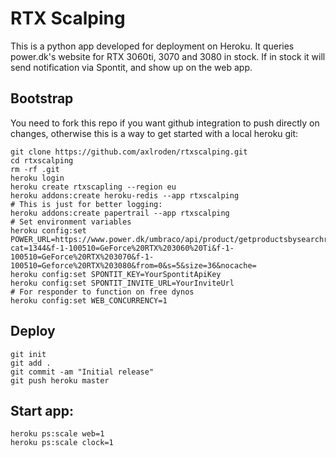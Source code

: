 # RTX Scalping

This is a python app developed for deployment on Heroku.
It queries power.dk's website for RTX 3060ti, 3070 and 3080 in stock.
If in stock it will send notification via Spontit, and show up on the web app.

## Bootstrap
You need to fork this repo if you want github integration to push directly on changes, otherwise this is a way to get started with a local heroku git:

    git clone https://github.com/axlroden/rtxscalping.git
    cd rtxscalping
    rm -rf .git
    heroku login
    heroku create rtxscapling --region eu
    heroku addons:create heroku-redis --app rtxscalping
    # This is just for better logging:
    heroku addons:create papertrail --app rtxscalping
    # Set environment variables
    heroku config:set POWER_URL=https://www.power.dk/umbraco/api/product/getproductsbysearchrequest?cat=1344&f-1-100510=GeForce%20RTX%203060%20Ti&f-1-100510=GeForce%20RTX%203070&f-1-100510=Geforce%20RTX%203080&from=0&s=5&size=36&nocache=
    heroku config:set SPONTIT_KEY=YourSpontitApiKey
    heroku config:set SPONTIT_INVITE_URL=YourInviteUrl
    # For responder to function on free dynos
    heroku config:set WEB_CONCURRENCY=1

## Deploy
    git init
    git add .
    git commit -am "Initial release"
    git push heroku master

## Start app:
    heroku ps:scale web=1
    heroku ps:scale clock=1





